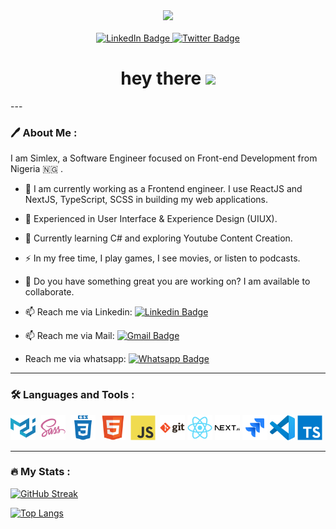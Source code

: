 <div id="header" align="center">
  <img src="https://media.giphy.com/media/lP8xu5t2DLGG045H8F/giphy.gif" width="100"/> 
  </br></br>
  <div id="badges">
  <a href="https://www.linkedin.com/in/similoluwa-afolabi-449845170/">
    <img src="https://img.shields.io/badge/LinkedIn-blue?style=for-the-badge&logo=linkedin&logoColor=white" alt="LinkedIn Badge"/>
  </a>
  <a href="https://www.twitter.com/aspiringCeleb_S">
    <img src="https://img.shields.io/badge/Twitter-blue?style=for-the-badge&logo=twitter&logoColor=white" alt="Twitter Badge"/>
  </a>
</div>
<!-- <img src="https://komarev.com/ghpvc/?username=simlex&style=flat-square&color=blue" alt=""/> -->
<h1>
  hey there
  <img src="https://media.giphy.com/media/hvRJCLFzcasrR4ia7z/giphy.gif" width="30px"/>
</h1>
</div>
<!-- <div align="center">
  <img src="https://simlex.netlify.app/images/Profile-Picc.jpg" width="30%" height="30%"/>
</div> -->
---

### :pen: About Me :

I am Simlex, a Software Engineer focused on Front-end Development from Nigeria :nigeria: .

- :telescope: I am currently working as a Frontend engineer. I use ReactJS and NextJS, TypeScript, SCSS in building my web applications.
 
- :telescope: Experienced in User Interface & Experience Design (UIUX).
 
- :seedling: Currently learning C# and exploring Youtube Content Creation.

- :zap: In my free time, I play games, I see movies, or listen to podcasts.

- 💞️ Do you have something great you are working on? I am available to collaborate.

- :mailbox: Reach me via Linkedin: [![Linkedin Badge](https://img.shields.io/badge/-kakbar-blue?style=flat&logo=Linkedin&logoColor=white)](https://www.linkedin.com/in/similoluwa-afolabi-449845170/)

- :mailbox: Reach me via Mail: [![Gmail Badge](https://img.shields.io/badge/-gmail-red?style=flat&logo=Gmail&logoColor=white)](mailto:similoluwaafolabi@gmail.com)

-  Reach me via whatsapp: [![Whatsapp Badge](https://img.shields.io/badge/-whatsapp-green?style=flat&logo=Whatsapp&logoColor=white)](https://wa.me/2348098095334)

---

### :hammer_and_wrench: Languages and Tools :

<div>
  <img src="https://github.com/devicons/devicon/blob/master/icons/materialui/materialui-original.svg" title="Material UI" alt="Material UI" width="40" height="40"/>&nbsp;
  <img src="https://github.com/devicons/devicon/blob/master/icons/sass/sass-original.svg" title="Material UI" alt="Material UI" width="40" height="40"/>&nbsp;
  <img src="https://github.com/devicons/devicon/blob/master/icons/css3/css3-plain-wordmark.svg"  title="CSS3" alt="CSS" width="40" height="40"/>&nbsp;
  <img src="https://github.com/devicons/devicon/blob/master/icons/html5/html5-original.svg" title="HTML5" alt="HTML" width="40" height="40"/>&nbsp;
  <img src="https://github.com/devicons/devicon/blob/master/icons/javascript/javascript-original.svg" title="JavaScript" alt="JavaScript" width="40" height="40"/>&nbsp;
  <img src="https://github.com/devicons/devicon/blob/master/icons/git/git-original-wordmark.svg" title="Git" **alt="Git" width="40" height="40"/>
  <img src="https://github.com/devicons/devicon/blob/master/icons/react/react-original.svg" title="ReactJS" **alt="ReactJS" width="40" height="40"/>
  <img src="https://github.com/devicons/devicon/blob/master/icons/nextjs/nextjs-original-wordmark.svg" title="NextJS" **alt="NextJS" width="40" height="40"/>
  <img src="https://github.com/devicons/devicon/blob/master/icons/jira/jira-original.svg" title="Jira" **alt="Jira" width="40" height="40"/>
  <img src="https://github.com/devicons/devicon/blob/master/icons/vscode/vscode-original.svg" title="Vscode" **alt="Vscode" width="40" height="40"/>
  <img src="https://github.com/devicons/devicon/blob/master/icons/typescript/typescript-original.svg" title="Typescript" **alt="Typescript" width="40" height="40"/>
  
 
  
  
</div>

---

### :fire: My Stats :
[![GitHub Streak](http://github-readme-streak-stats.herokuapp.com?user=Simlex&theme=highcontrast&hide_border=true&date_format=M%20j%5B%2C%20Y%5D)](https://git.io/streak-stats)

[![Top Langs](https://github-readme-stats.vercel.app/api/top-langs/?username=Simlex&layout=compact&theme=vision-friendly-dark)](https://github.com/anuraghazra/github-readme-stats)


<!---
Simlex/Simlex is a ✨ special ✨ repository because its `README.md` (this file) appears on your GitHub profile.
You can click the Preview link to take a look at your changes.
--->
